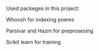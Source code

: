 

Used packeges in this project:
    
   Whoosh for indexing poems
   
   Parsivar and Hazm for preprosesing
   
   Scikit learn for training 
